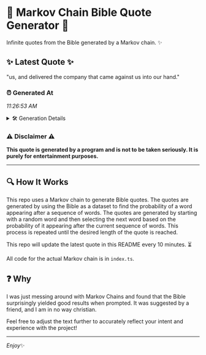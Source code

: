 # 📖 Markov Chain Bible Quote Generator 📖

Infinite quotes from the Bible generated by a Markov chain. ✨

## ✨ Latest Quote ✨
"us, and delivered the company that came against us into our hand."

### ⏰ Generated At
*11:26:53 AM*

<details>
    <summary>🛠️ Generation Details</summary>
    <p>
        <strong>🌱 Seed:</strong> us,<br>
        <strong>🔄 Iterations:</strong> 11<br>
        <strong>📜 Context History:</strong><br>[ us, ]: and<br>[ us,, and ]: delivered<br>[ us,, and, delivered ]: the<br>[ us,, and, delivered, the ]: company<br>[ us,, and, delivered, the, company ]: that<br>[ us,, and, delivered, the, company, that ]: came<br>[ and, delivered, the, company, that, came ]: against<br>[ delivered, the, company, that, came, against ]: us<br>[ the, company, that, came, against, us ]: into<br>[ company, that, came, against, us, into ]: our<br>[ that, came, against, us, into, our ]: hand.<br>
    </p>
</details>

### ⚠️ Disclaimer ⚠️
**This quote is generated by a program and is not to be taken seriously. It is purely for entertainment purposes.**

---

## 🔍 How It Works

This repo uses a Markov chain to generate Bible quotes. The quotes are generated by using the Bible as a dataset to find the probability of a word appearing after a sequence of words. The quotes are generated by starting with a random word and then selecting the next word based on the probability of it appearing after the current sequence of words. This process is repeated until the desired length of the quote is reached.

This repo will update the latest quote in this README every 10 minutes. ⏳

All code for the actual Markov chain is in `index.ts`.

## ❓ Why

I was just messing around with Markov Chains and found that the Bible surprisingly yielded good results when prompted. 
It was suggested by a friend, and I am in no way christian.

Feel free to adjust the text further to accurately reflect your intent and experience with the project!

---

*Enjoy*✨
